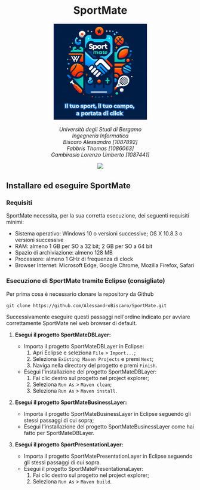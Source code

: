 <p>
       <h1 align="center">SportMate </h1> 
</p>

  <p align="center"  >
      <img src="Immagini/SportMate3MottoSmall.PNG" width="250" />   
 </p> 
 <p align="center"> <em> Università degli Studi di Bergamo <br/>
Ingegneria Informatica <br/>
Biscaro Alessandro [1087892] <br/>
Fabbris Thomas [1086063] <br/>
Gambirasio Lorenzo Umberto [1087441] </em>
</p >

<p align="center">
       <img src="https://github.com/AlessandroBiscaro/SportMate/actions/workflows/Workflow.yml/badge.svg" />
       <br/>
</p>

## Installare ed eseguire SportMate

### Requisiti

SportMate necessita, per la sua corretta esecuzione, dei seguenti requisiti minimi:
- Sistema operativo: Windows 10 o versioni successive; OS X 10.8.3 o versioni successive
- RAM: almeno 1 GB per SO a 32 bit; 2 GB per SO a 64 bit
- Spazio di archiviazione: almeno 128 MB 
- Processore: almeno 1 GHz di frequenza di clock
- Browser Internet: Microsoft Edge, Google Chrome, Mozilla Firefox, Safari

### Esecuzione di SportMate tramite Eclipse (consigliato)

Per prima cosa è necessario clonare la repository da Github

```shell
git clone https://github.com/AlessandroBiscaro/SportMate.git
```
Successivamente eseguire questi passaggi nell'ordine indicato per avviare correttamente SportMate nel web browser di default.

1. **Esegui il progetto SportMateDBLayer:**
   - Importa il progetto SportMateDBLayer in Eclipse:
     1. Apri Eclipse e seleziona `File` > `Import...`;
     2. Seleziona `Existing Maven Projects` e premi `Next`;
     3. Naviga nella directory del progetto e premi `Finish`.
   - Esegui l'installazione del progetto SportMateDBLayer:
     1. Fai clic destro sul progetto nel project explorer;
     2. Seleziona `Run As` > `Maven clean`;
     3. Seleziona `Run As` > `Maven install`.

2. **Esegui il progetto SportMateBusinessLayer:**
   - Importa il progetto SportMateBusinessLayer in Eclipse seguendo gli stessi passaggi di cui sopra;
   - Esegui l'installazione del progetto SportMateBusinessLayer come hai fatto per SportMateDBLayer.

3. **Esegui il progetto SportPresentationLayer:**
   - Importa il progetto SportMatePresentationLayer in Eclipse seguendo gli stessi passaggi di cui sopra.
   - Esegui il progetto SportMatePresentationaLayer:
     1. Fai clic destro sul progetto nel project explorer;
     2. Seleziona `Run As` > `Maven build`. 
